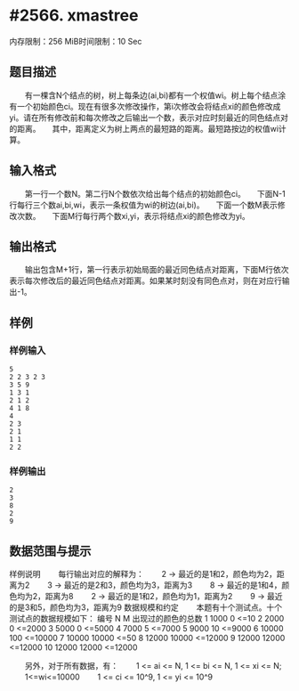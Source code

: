# #2566. xmastree

内存限制：256 MiB时间限制：10 Sec

## 题目描述

　　有一棵含N个结点的树，树上每条边(ai,bi)都有一个权值wi。树上每个结点涂有一个初始颜色ci。现在有很多次修改操作，第i次修改会将结点xi的颜色修改成yi。请在所有修改前和每次修改之后输出一个数，表示对应时刻最近的同色结点对的距离。　　其中，距离定义为树上两点的最短路的距离。最短路按边的权值wi计算。

## 输入格式

　　第一行一个数N。第二行N个数依次给出每个结点的初始颜色ci。　　下面N-1行每行三个数ai,bi,wi，表示一条权值为wi的树边(ai,bi)。　　下面一个数M表示修改次数。　　下面M行每行两个数xi,yi，表示将结点xi的颜色修改为yi。

## 输出格式

　　输出包含M+1行，第一行表示初始局面的最近同色结点对距离，下面M行依次表示每次修改后的最近同色结点对距离。如果某时刻没有同色点对，则在对应行输出-1。

## 样例

### 样例输入

    
    5
    2 2 3 2 3
    3 5 9
    1 3 1
    2 1 2
    4 1 8
    4
    2 3
    2 1
    1 1
    2 2
    
    

### 样例输出

    
    2
    3
    8
    2
    9
    
    

## 数据范围与提示

样例说明
　　每行输出对应的解释为：
　　2 -> 最近的是1和2，颜色均为2，距离为2
　　3 -> 最近的是2和3，颜色均为3，距离为3
　　8 -> 最近的是1和4，颜色均为2，距离为8
　　2 -> 最近的是1和2，颜色均为1，距离为2
　　9 -> 最近的是3和5，颜色均为3，距离为9
数据规模和约定
　　本题有十个测试点。十个测试点的数据规模如下：
编号 N M 出现过的颜色的总数 
1 1000 0 <=10 
2 2000 0 <=2000 
3 5000 0 <=5000 
4 7000 5 <=7000 
5 9000 10 <=9000 
6 10000 100 <=10000 
7 10000 10000 <=50 
8 12000 10000 <=12000 
9 12000 12000 <=12000 
10 12000 12000 <=12000

　　另外，对于所有数据，有：
　　1 <= ai <= N, 1 <= bi <= N, 1 <= xi <= N;
　　1<=wi<=10000
　　1 <= ci <= 10^9, 1 <= yi <= 10^9
 
